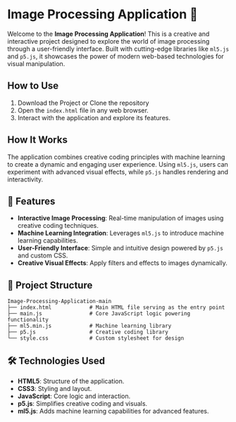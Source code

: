 # Image Processing Application 🎨

Welcome to the **Image Processing Application**! This is a creative and interactive project designed to explore the world of image processing through a user-friendly interface. Built with cutting-edge libraries like `ml5.js` and `p5.js`, it showcases the power of modern web-based technologies for visual manipulation.

## How to Use 
1. Download the Project or Clone the repository
2. Open the `index.html` file in any web browser.
3. Interact with the application and explore its features.

## How It Works 
The application combines creative coding principles with machine learning to create a dynamic and engaging user experience. Using `ml5.js`, users can experiment with advanced visual effects, while `p5.js` handles rendering and interactivity.

## 🚀 Features 
- **Interactive Image Processing**: Real-time manipulation of images using creative coding techniques.
- **Machine Learning Integration**: Leverages `ml5.js` to introduce machine learning capabilities.
- **User-Friendly Interface**: Simple and intuitive design powered by `p5.js` and custom CSS.
- **Creative Visual Effects**: Apply filters and effects to images dynamically.

## 📂 Project Structure
```
Image-Processing-Application-main
├── index.html            # Main HTML file serving as the entry point
├── main.js               # Core JavaScript logic powering functionality
├── ml5.min.js            # Machine learning library
├── p5.js                 # Creative coding library
└── style.css             # Custom stylesheet for design
```

## 🛠️ Technologies Used 
- **HTML5**: Structure of the application.
- **CSS3**: Styling and layout.
- **JavaScript**: Core logic and interaction.
- **p5.js**: Simplifies creative coding and visuals.
- **ml5.js**: Adds machine learning capabilities for advanced features.

